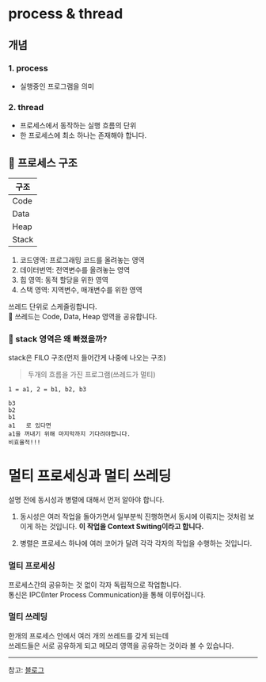 # process & thread

## 개념

### 1. process
- 실행중인 프로그램을 의미
### 2. thread
- 프로세스에서 동작하는 실행 흐름의 단위
- 한 프로세스에 최소 하나는 존재해야 합니다.

## 🔮 프로세스 구조

|구조|
|--|
|Code|
|Data|
|Heap|
|Stack|

1. 코드영역: 프로그래밍 코드를 올려놓는 영역   
2. 데이터번역: 전역변수를 올려놓는 영역   
3. 힙 영역: 동적 할당을 위한 영역   
4. 스택 영역: 지역변수, 매개변수를 위한 영역  

쓰레드 단위로 스케줄링합니다.   
💫 쓰레드는 Code, Data, Heap 영역을 공유합니다.

### 🤔 stack 영역은 왜 빠졌을까?
stack은 FILO 구조(먼저 들어간게 나중에 나오는 구조)   
> 두개의 흐름을 가진 프로그램(쓰레드가 멀티)
```
1 = a1, 2 = b1, b2, b3

b3
b2
b1
a1   로 있다면
a1을 꺼내기 위해 마지막까지 기다려야합니다.
비효율적!!!
```

# 멀티 프로세싱과 멀티 쓰레딩

설명 전에 동시성과 병렬에 대해서 먼저 알아야 합니다.

1. 동시성은 여러 작업을 돌아가면서 일부분씩 진행하면서 동시에 이뤄지는 것처럼 보이게 하는 것입니다. **이 작업을 Context Switing이라고 합니다.**

2. 병렬은 프로세스 하나에 여러 코어가 달려 각각 각자의 작업을 수행하는 것입니다.

### 멀티 프로세싱

프로세스간의 공유하는 것 없이 각자 독립적으로 작업합니다.   
통신은 IPC(Inter Process Communication)을 통해 이루어집니다.


### 멀티 쓰레딩


한개의 프로세스 안에서 여러 개의 쓰레드를 갖게 되는데   
쓰레드들은 서로 공유하게 되고 메모리 영역을 공유하는 것이라 볼 수 있습니다.











--------------------------------
참고: [블로그](https://blog.naver.com/pk3669)